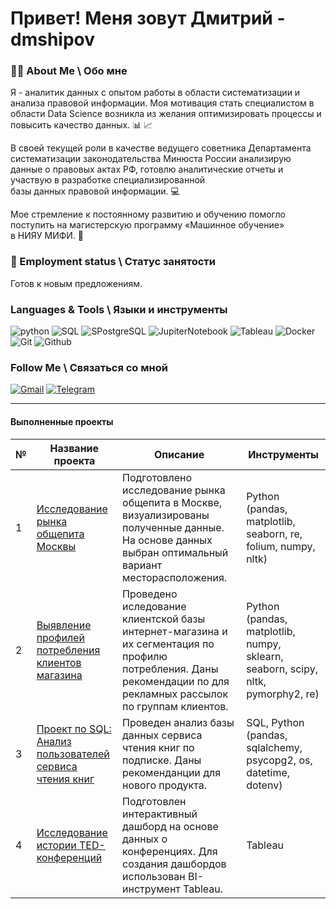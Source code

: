 # Привет! Меня зовут Дмитрий - dmshipov

### 👨‍💻 About Me \ Обо мне
Я - аналитик данных с опытом работы в области систематизации и анализа правовой информации. Моя мотивация стать специалистом в области Data Science возникла из желания оптимизировать процессы и повысить качество данных. 📊 📈
 
В своей текущей роли в качестве ведущего советника Департамента систематизации законодательства Минюста России 
анализирую данные о правовых актах РФ, готовлю аналитические отчеты и участвую в разработке специализированной <br>
базы данных правовой информации. 💻 

Мое стремление к постоянному развитию и обучению помогло поступить на магистерскую программу «Машинное обучение» <br> в НИЯУ МИФИ.  🚀

###  🤝  Employment status \ Статус занятости

Готов к новым предложениям.

### Languages & Tools \ Языки и инструменты
![python](https://img.shields.io/badge/-Python-69b5cc?style=for-the-badge&logo=python)
![SQL](https://img.shields.io/badge/-SQL-69b5cc?style=for-the-badge&logo=sql)
![SPostgreSQL](https://img.shields.io/badge/-PostgreSQL-69b5cc?style=for-the-badge&logo=postgreSQL)
![JupiterNotebook](https://img.shields.io/badge/-Jupyter-69b5cc?style=for-the-badge&logo=jupyter)
![Tableau](https://img.shields.io/badge/-Tableau-69b5cc?style=for-the-badge&logo=tableau)
![Docker](https://img.shields.io/badge/-Docker-69b5cc?style=for-the-badge&logo=docker)
![Git](https://img.shields.io/badge/-Git-69b5cc?style=for-the-badge&logo=git)
![Github](https://img.shields.io/badge/-Github-69b5cc?style=for-the-badge&logo=github)
### Follow Me \ Связаться со мной
[![Gmail](https://img.shields.io/badge/-mail-69b5cc?style=for-the-badge&logo=Gmail)](mailto:shidmiodi@gmail.com)
[![Telegram](https://img.shields.io/badge/-Telegram-69b5cc?style=for-the-badge&logo=Telegram)](https://t.me/dmshipov)

____

#### Выполненные проекты 


| №| Название проекта | Описание                                                     | Инструменты           |  
|-----------|-------------------|------------------------------------------------------------------|-----------------------------------|
|1             |[Исследование рынка общепита Москвы](https://github.com/dmshipov/da_yandex_project/tree/main/1.%20%D0%98%D1%81%D1%81%D0%BB%D0%B5%D0%B4%D0%BE%D0%B2%D0%B0%D0%BD%D0%B8%D0%B5%20%D1%80%D1%8B%D0%BD%D0%BA%D0%B0%20%D0%BE%D0%B1%D1%89%D0%B5%D0%BF%D0%B8%D1%82%D0%B0%20%D0%9C%D0%BE%D1%81%D0%BA%D0%B2%D1%8B)|Подготовлено исследование рынка общепита в Москве, визуализированы полученные данные. На основе данных выбран оптимальный вариант месторасположения.|Python (pandas, matplotlib, seaborn, re, folium, numpy, nltk)|
|2             |[Выявление профилей потребления клиентов магазина](https://github.com/dmshipov/da_yandex_project/tree/main/2.%20%D0%92%D1%8B%D1%8F%D0%B2%D0%BB%D0%B5%D0%BD%D0%B8%D0%B5%20%D0%BF%D1%80%D0%BE%D1%84%D0%B8%D0%BB%D0%B5%D0%B9%20%D0%BF%D0%BE%D1%82%D1%80%D0%B5%D0%B1%D0%BB%D0%B5%D0%BD%D0%B8%D1%8F)|Проведено иследование клиентской базы интернет-магазина и их сегментация по профилю потребления. Даны рекомендации по для рекламных рассылок по группам клиентов.|Python (pandas, matplotlib, numpy, sklearn, seaborn, scipy, nltk, pymorphy2, re)|
|3             |[Проект по SQL: Анализ пользователей сервиса чтения книг](https://github.com/dmshipov/da_yandex_project/tree/main/3.%20SQL%20%D0%BF%D1%80%D0%BE%D0%B5%D0%BA%D1%82%20%D0%90%D0%BD%D0%B0%D0%BB%D0%B8%D0%B7%20%D1%81%D0%B5%D1%80%D0%B2%D0%B8%D1%81%D0%B0%20%D0%BA%D0%BD%D0%B8%D0%B3)|Проведен анализ базы данных сервиса чтения книг по подписке. Даны рекоменданции для нового продукта.|SQL, Python (pandas, sqlalchemy, psycopg2, os, datetime, dotenv)|
|4             |[Исследование истории TED-конференций](https://github.com/dmshipov/da_yandex_project/tree/main/4.%20%D0%94%D0%B0%D1%88%D0%B1%D0%BE%D1%80%D0%B4%20Tableau) |Подготовлен интерактивный дашборд на основе данных о конференциях. Для создания дашбордов использован BI-инструмент Tableau.|Tableau|